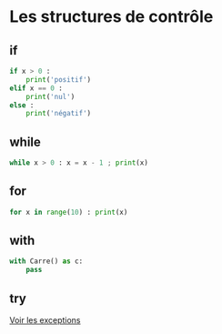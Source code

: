 # Les structures de contrôle

## if

```python
if x > 0 :
    print('positif')
elif x == 0 :
    print('nul')
else :
    print('négatif')
```


## while

```python
while x > 0 : x = x - 1 ; print(x)
```


## for

```python
for x in range(10) : print(x)
```


## with

```python
with Carre() as c:
    pass
```


## try

[Voir les exceptions](Exceptions/README.md)
